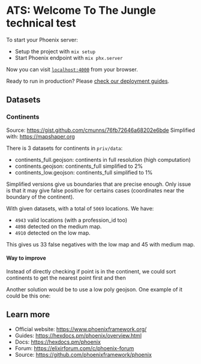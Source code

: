 # ATS: Welcome To The Jungle technical test

To start your Phoenix server:

- Setup the project with `mix setup`
- Start Phoenix endpoint with `mix phx.server`

Now you can visit [`localhost:4000`](http://localhost:4000) from your browser.

Ready to run in production? Please [check our deployment guides](https://hexdocs.pm/phoenix/deployment.html).

## Datasets

### Continents

Source: https://gist.github.com/cmunns/76fb72646a68202e6bde
Simplified with: https://mapshaper.org

There is 3 datasets for continents in `priv/data`:

- continents_full.geojson: continents in full resolution (high computation)
- continents.geojson: continents_full simplified to 2%
- continents_low.geojson: continents_full simplified to 1%

Simplified versions give us boundaries that are precise enough.
Only issue is that it may give false positive for certains cases (coordinates near
the boundary of the continent).

With given datasets, with a total of `5069` locations. We have:

- `4943` valid locations (with a profession_id too)
- `4898` detected on the medium map.
- `4910` detected on the low map.

This gives us 33 false negatives with the low map and 45 with medium map.

#### Way to improve

Instead of directly checking if point is in the continent, we could sort continents
to get the nearest point first and then

Another solution would be to use a low poly geojson. One example of it could be this one:

## Learn more

- Official website: https://www.phoenixframework.org/
- Guides: https://hexdocs.pm/phoenix/overview.html
- Docs: https://hexdocs.pm/phoenix
- Forum: https://elixirforum.com/c/phoenix-forum
- Source: https://github.com/phoenixframework/phoenix
